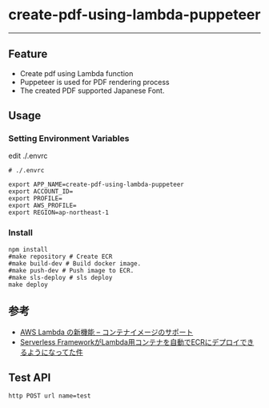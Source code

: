 # create-pdf-using-lambda-puppeteer

---

## Feature
- Create pdf using Lambda function
- Puppeteer is used for PDF rendering process
- The created PDF supported Japanese Font.

## Usage

### Setting Environment Variables
edit ./.envrc
```shell
# ./.envrc

export APP_NAME=create-pdf-using-lambda-puppeteer
export ACCOUNT_ID=
export PROFILE=
export AWS_PROFILE=
export REGION=ap-northeast-1
```

### Install


```shell
npm install
#make repository # Create ECR
#make build-dev # Build docker image.
#make push-dev # Push image to ECR.
#make sls-deploy # sls deploy
make deploy
```

## 参考
 - [ AWS Lambda の新機能 – コンテナイメージのサポート](https://aws.amazon.com/jp/blogs/news/new-for-aws-lambda-container-image-support/)
 - [Serverless FrameworkがLambda用コンテナを自動でECRにデプロイできるようになってた件](https://zenn.dev/qazx7412/articles/75862c72d6effa) 
## Test API

```shell
http POST url name=test
```